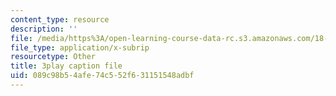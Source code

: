 ```yaml
---
content_type: resource
description: ''
file: /media/https%3A/open-learning-course-data-rc.s3.amazonaws.com/18-650-statistics-for-applications-fall-2016/089c98b54afe74c552f631151548adbf_bFZ-0FH5hfs.srt
file_type: application/x-subrip
resourcetype: Other
title: 3play caption file
uid: 089c98b5-4afe-74c5-52f6-31151548adbf
---
```


